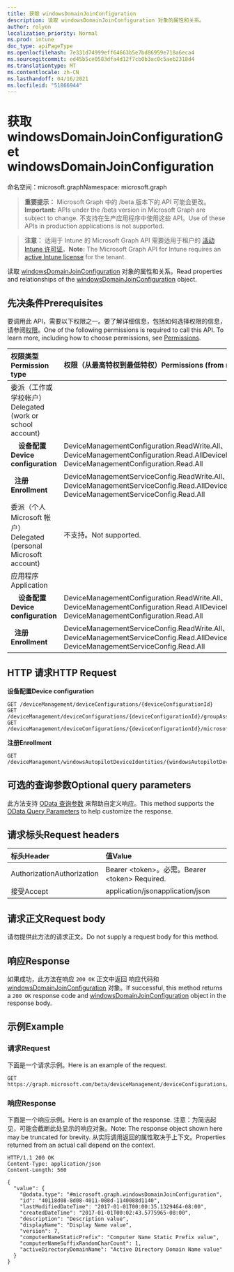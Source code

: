 ```yaml
---
title: 获取 windowsDomainJoinConfiguration
description: 读取 windowsDomainJoinConfiguration 对象的属性和关系。
author: rolyon
localization_priority: Normal
ms.prod: intune
doc_type: apiPageType
ms.openlocfilehash: 7e331d74999eff64663b5e7bd86959e718a6eca4
ms.sourcegitcommit: ed45b5ce0583dfa4d12f7cb0b3ac0c5aeb2318d4
ms.translationtype: MT
ms.contentlocale: zh-CN
ms.lasthandoff: 04/16/2021
ms.locfileid: "51866944"
---
```

# <a name="get-windowsdomainjoinconfiguration"></a><span data-ttu-id="223f9-103">获取 windowsDomainJoinConfiguration</span><span class="sxs-lookup"><span data-stu-id="223f9-103">Get windowsDomainJoinConfiguration</span></span>

<span data-ttu-id="223f9-104">命名空间：microsoft.graph</span><span class="sxs-lookup"><span data-stu-id="223f9-104">Namespace: microsoft.graph</span></span>

> <span data-ttu-id="223f9-105">**重要提示：** Microsoft Graph 中的 /beta 版本下的 API 可能会更改。</span><span class="sxs-lookup"><span data-stu-id="223f9-105">**Important:** APIs under the /beta version in Microsoft Graph are subject to change.</span></span> <span data-ttu-id="223f9-106">不支持在生产应用程序中使用这些 API。</span><span class="sxs-lookup"><span data-stu-id="223f9-106">Use of these APIs in production applications is not supported.</span></span>

> <span data-ttu-id="223f9-107">**注意：** 适用于 Intune 的 Microsoft Graph API 需要适用于租户的 [活动 Intune 许可证](https://go.microsoft.com/fwlink/?linkid=839381)。</span><span class="sxs-lookup"><span data-stu-id="223f9-107">**Note:** The Microsoft Graph API for Intune requires an [active Intune license](https://go.microsoft.com/fwlink/?linkid=839381) for the tenant.</span></span>

<span data-ttu-id="223f9-108">读取 [windowsDomainJoinConfiguration](../resources/intune-shared-windowsdomainjoinconfiguration.md) 对象的属性和关系。</span><span class="sxs-lookup"><span data-stu-id="223f9-108">Read properties and relationships of the [windowsDomainJoinConfiguration](../resources/intune-shared-windowsdomainjoinconfiguration.md) object.</span></span>

## <a name="prerequisites"></a><span data-ttu-id="223f9-109">先决条件</span><span class="sxs-lookup"><span data-stu-id="223f9-109">Prerequisites</span></span>

<span data-ttu-id="223f9-p102">要调用此 API，需要以下权限之一。要了解详细信息，包括如何选择权限的信息，请参阅[权限](/graph/permissions-reference)。</span><span class="sxs-lookup"><span data-stu-id="223f9-p102">One of the following permissions is required to call this API. To learn more, including how to choose permissions, see [Permissions](/graph/permissions-reference).</span></span>

|<span data-ttu-id="223f9-112">权限类型</span><span class="sxs-lookup"><span data-stu-id="223f9-112">Permission type</span></span>|<span data-ttu-id="223f9-113">权限（从最高特权到最低特权）</span><span class="sxs-lookup"><span data-stu-id="223f9-113">Permissions (from most to least privileged)</span></span>|
|:---|:---|
|<span data-ttu-id="223f9-114">委派（工作或学校帐户）</span><span class="sxs-lookup"><span data-stu-id="223f9-114">Delegated (work or school account)</span></span>||
| <span data-ttu-id="223f9-115">&nbsp; &nbsp; **设备配置**</span><span class="sxs-lookup"><span data-stu-id="223f9-115">&nbsp; &nbsp; **Device configuration**</span></span> | <span data-ttu-id="223f9-116">DeviceManagementConfiguration.ReadWrite.All、DeviceManagementConfiguration.Read.All</span><span class="sxs-lookup"><span data-stu-id="223f9-116">DeviceManagementConfiguration.ReadWrite.All, DeviceManagementConfiguration.Read.All</span></span>|
| <span data-ttu-id="223f9-117">&nbsp;&nbsp;**注册**</span><span class="sxs-lookup"><span data-stu-id="223f9-117">&nbsp; &nbsp; **Enrollment**</span></span> | <span data-ttu-id="223f9-118">DeviceManagementServiceConfig.ReadWrite.All、DeviceManagementServiceConfig.Read.All</span><span class="sxs-lookup"><span data-stu-id="223f9-118">DeviceManagementServiceConfig.ReadWrite.All, DeviceManagementServiceConfig.Read.All</span></span> |
|<span data-ttu-id="223f9-119">委派（个人 Microsoft 帐户）</span><span class="sxs-lookup"><span data-stu-id="223f9-119">Delegated (personal Microsoft account)</span></span>|<span data-ttu-id="223f9-120">不支持。</span><span class="sxs-lookup"><span data-stu-id="223f9-120">Not supported.</span></span>|
|<span data-ttu-id="223f9-121">应用程序</span><span class="sxs-lookup"><span data-stu-id="223f9-121">Application</span></span>||
| <span data-ttu-id="223f9-122">&nbsp; &nbsp; **设备配置**</span><span class="sxs-lookup"><span data-stu-id="223f9-122">&nbsp; &nbsp; **Device configuration**</span></span> | <span data-ttu-id="223f9-123">DeviceManagementConfiguration.ReadWrite.All、DeviceManagementConfiguration.Read.All</span><span class="sxs-lookup"><span data-stu-id="223f9-123">DeviceManagementConfiguration.ReadWrite.All, DeviceManagementConfiguration.Read.All</span></span>|
| <span data-ttu-id="223f9-124">&nbsp;&nbsp;**注册**</span><span class="sxs-lookup"><span data-stu-id="223f9-124">&nbsp; &nbsp; **Enrollment**</span></span> | <span data-ttu-id="223f9-125">DeviceManagementServiceConfig.ReadWrite.All、DeviceManagementServiceConfig.Read.All</span><span class="sxs-lookup"><span data-stu-id="223f9-125">DeviceManagementServiceConfig.ReadWrite.All, DeviceManagementServiceConfig.Read.All</span></span> |

## <a name="http-request"></a><span data-ttu-id="223f9-126">HTTP 请求</span><span class="sxs-lookup"><span data-stu-id="223f9-126">HTTP Request</span></span>
<span data-ttu-id="223f9-127">**设备配置**</span><span class="sxs-lookup"><span data-stu-id="223f9-127">**Device configuration**</span></span>

<!-- {
  "blockType": "ignored"
}
-->
``` http
GET /deviceManagement/deviceConfigurations/{deviceConfigurationId}
GET /deviceManagement/deviceConfigurations/{deviceConfigurationId}/groupAssignments/{deviceConfigurationGroupAssignmentId}/deviceConfiguration
GET /deviceManagement/deviceConfigurations/{deviceConfigurationId}/microsoft.graph.windowsDomainJoinConfiguration/networkAccessConfigurations/{deviceConfigurationId}
```

<span data-ttu-id="223f9-128">**注册**</span><span class="sxs-lookup"><span data-stu-id="223f9-128">**Enrollment**</span></span>
<!-- {
  "blockType": "ignored"
}
-->
``` http
GET /deviceManagement/windowsAutopilotDeviceIdentities/{windowsAutopilotDeviceIdentityId}/deploymentProfile/microsoft.graph.activeDirectoryWindowsAutopilotDeploymentProfile/domainJoinConfiguration
```

## <a name="optional-query-parameters"></a><span data-ttu-id="223f9-129">可选的查询参数</span><span class="sxs-lookup"><span data-stu-id="223f9-129">Optional query parameters</span></span>

<span data-ttu-id="223f9-130">此方法支持 [OData 查询参数](https://developer.microsoft.com/graph/docs/concepts/query_parameters) 来帮助自定义响应。</span><span class="sxs-lookup"><span data-stu-id="223f9-130">This method supports the [OData Query Parameters](https://developer.microsoft.com/graph/docs/concepts/query_parameters) to help customize the response.</span></span>

## <a name="request-headers"></a><span data-ttu-id="223f9-131">请求标头</span><span class="sxs-lookup"><span data-stu-id="223f9-131">Request headers</span></span>

|<span data-ttu-id="223f9-132">标头</span><span class="sxs-lookup"><span data-stu-id="223f9-132">Header</span></span>|<span data-ttu-id="223f9-133">值</span><span class="sxs-lookup"><span data-stu-id="223f9-133">Value</span></span>|
|:---|:---|
|<span data-ttu-id="223f9-134">Authorization</span><span class="sxs-lookup"><span data-stu-id="223f9-134">Authorization</span></span>|<span data-ttu-id="223f9-135">Bearer &lt;token&gt;。必需。</span><span class="sxs-lookup"><span data-stu-id="223f9-135">Bearer &lt;token&gt; Required.</span></span>|
|<span data-ttu-id="223f9-136">接受</span><span class="sxs-lookup"><span data-stu-id="223f9-136">Accept</span></span>|<span data-ttu-id="223f9-137">application/json</span><span class="sxs-lookup"><span data-stu-id="223f9-137">application/json</span></span>|

## <a name="request-body"></a><span data-ttu-id="223f9-138">请求正文</span><span class="sxs-lookup"><span data-stu-id="223f9-138">Request body</span></span>

<span data-ttu-id="223f9-139">请勿提供此方法的请求正文。</span><span class="sxs-lookup"><span data-stu-id="223f9-139">Do not supply a request body for this method.</span></span>

## <a name="response"></a><span data-ttu-id="223f9-140">响应</span><span class="sxs-lookup"><span data-stu-id="223f9-140">Response</span></span>

<span data-ttu-id="223f9-141">如果成功，此方法在响应 `200 OK` 正文中返回 响应代码和 [windowsDomainJoinConfiguration](../resources/intune-shared-windowsdomainjoinconfiguration.md) 对象。</span><span class="sxs-lookup"><span data-stu-id="223f9-141">If successful, this method returns a `200 OK` response code and [windowsDomainJoinConfiguration](../resources/intune-shared-windowsdomainjoinconfiguration.md) object in the response body.</span></span>

## <a name="example"></a><span data-ttu-id="223f9-142">示例</span><span class="sxs-lookup"><span data-stu-id="223f9-142">Example</span></span>

### <a name="request"></a><span data-ttu-id="223f9-143">请求</span><span class="sxs-lookup"><span data-stu-id="223f9-143">Request</span></span>

<span data-ttu-id="223f9-144">下面是一个请求示例。</span><span class="sxs-lookup"><span data-stu-id="223f9-144">Here is an example of the request.</span></span>

``` http
GET https://graph.microsoft.com/beta/deviceManagement/deviceConfigurations/{deviceConfigurationId}
```

### <a name="response"></a><span data-ttu-id="223f9-145">响应</span><span class="sxs-lookup"><span data-stu-id="223f9-145">Response</span></span>

<span data-ttu-id="223f9-146">下面是一个响应示例。</span><span class="sxs-lookup"><span data-stu-id="223f9-146">Here is an example of the response.</span></span> <span data-ttu-id="223f9-147">注意：为简洁起见，可能会截断此处显示的响应对象。</span><span class="sxs-lookup"><span data-stu-id="223f9-147">Note: The response object shown here may be truncated for brevity.</span></span> <span data-ttu-id="223f9-148">从实际调用返回的属性取决于上下文。</span><span class="sxs-lookup"><span data-stu-id="223f9-148">Properties returned from an actual call depend on the context.</span></span>

``` http
HTTP/1.1 200 OK
Content-Type: application/json
Content-Length: 560

{
  "value": {
    "@odata.type": "#microsoft.graph.windowsDomainJoinConfiguration",
    "id": "40118d08-8d08-4011-088d-1140088d1140",
    "lastModifiedDateTime": "2017-01-01T00:00:35.1329464-08:00",
    "createdDateTime": "2017-01-01T00:02:43.5775965-08:00",
    "description": "Description value",
    "displayName": "Display Name value",
    "version": 7,
    "computerNameStaticPrefix": "Computer Name Static Prefix value",
    "computerNameSuffixRandomCharCount": 1,
    "activeDirectoryDomainName": "Active Directory Domain Name value"
  }
}
```










